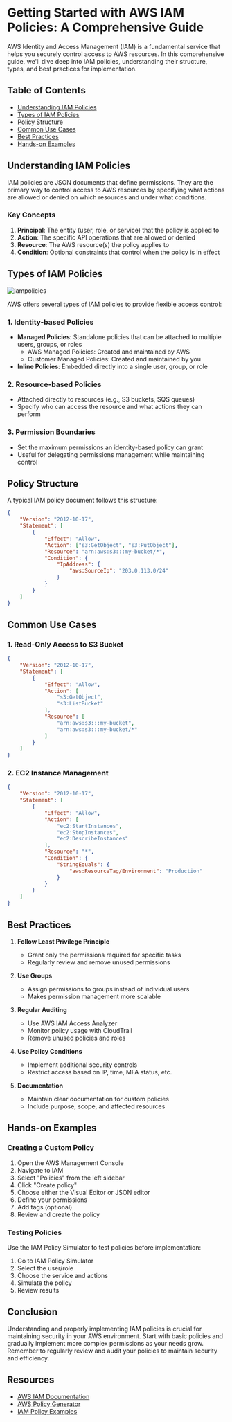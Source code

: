 # Getting Started with AWS IAM Policies: A Comprehensive Guide

AWS Identity and Access Management (IAM) is a fundamental service that helps you securely control access to AWS resources. In this comprehensive guide, we'll dive deep into IAM policies, understanding their structure, types, and best practices for implementation.

## Table of Contents
- [Understanding IAM Policies](#understanding-iam-policies)
- [Types of IAM Policies](#types-of-iam-policies)
- [Policy Structure](#policy-structure)
- [Common Use Cases](#common-use-cases)
- [Best Practices](#best-practices)
- [Hands-on Examples](#hands-on-examples)

## Understanding IAM Policies

IAM policies are JSON documents that define permissions. They are the primary way to control access to AWS resources by specifying what actions are allowed or denied on which resources and under what conditions.

### Key Concepts

1. **Principal**: The entity (user, role, or service) that the policy is applied to
2. **Action**: The specific API operations that are allowed or denied
3. **Resource**: The AWS resource(s) the policy applies to
4. **Condition**: Optional constraints that control when the policy is in effect

## Types of IAM Policies

![iampolicies](https://github.com/user-attachments/assets/85e5ee75-a44e-4e79-bf92-73ec45dd6633)

AWS offers several types of IAM policies to provide flexible access control:

### 1. Identity-based Policies
- **Managed Policies**: Standalone policies that can be attached to multiple users, groups, or roles
  - AWS Managed Policies: Created and maintained by AWS
  - Customer Managed Policies: Created and maintained by you
- **Inline Policies**: Embedded directly into a single user, group, or role

### 2. Resource-based Policies
- Attached directly to resources (e.g., S3 buckets, SQS queues)
- Specify who can access the resource and what actions they can perform

### 3. Permission Boundaries
- Set the maximum permissions an identity-based policy can grant
- Useful for delegating permissions management while maintaining control

## Policy Structure

A typical IAM policy document follows this structure:

```json
{
    "Version": "2012-10-17",
    "Statement": [
        {
            "Effect": "Allow",
            "Action": ["s3:GetObject", "s3:PutObject"],
            "Resource": "arn:aws:s3:::my-bucket/*",
            "Condition": {
                "IpAddress": {
                    "aws:SourceIp": "203.0.113.0/24"
                }
            }
        }
    ]
}
```

## Common Use Cases

### 1. Read-Only Access to S3 Bucket

```json
{
    "Version": "2012-10-17",
    "Statement": [
        {
            "Effect": "Allow",
            "Action": [
                "s3:GetObject",
                "s3:ListBucket"
            ],
            "Resource": [
                "arn:aws:s3:::my-bucket",
                "arn:aws:s3:::my-bucket/*"
            ]
        }
    ]
}
```

### 2. EC2 Instance Management

```json
{
    "Version": "2012-10-17",
    "Statement": [
        {
            "Effect": "Allow",
            "Action": [
                "ec2:StartInstances",
                "ec2:StopInstances",
                "ec2:DescribeInstances"
            ],
            "Resource": "*",
            "Condition": {
                "StringEquals": {
                    "aws:ResourceTag/Environment": "Production"
                }
            }
        }
    ]
}
```

## Best Practices

1. **Follow Least Privilege Principle**
   - Grant only the permissions required for specific tasks
   - Regularly review and remove unused permissions

2. **Use Groups**
   - Assign permissions to groups instead of individual users
   - Makes permission management more scalable

3. **Regular Auditing**
   - Use AWS IAM Access Analyzer
   - Monitor policy usage with CloudTrail
   - Remove unused policies and roles

4. **Use Policy Conditions**
   - Implement additional security controls
   - Restrict access based on IP, time, MFA status, etc.

5. **Documentation**
   - Maintain clear documentation for custom policies
   - Include purpose, scope, and affected resources

## Hands-on Examples

### Creating a Custom Policy

1. Open the AWS Management Console
2. Navigate to IAM
3. Select "Policies" from the left sidebar
4. Click "Create policy"
5. Choose either the Visual Editor or JSON editor
6. Define your permissions
7. Add tags (optional)
8. Review and create the policy

### Testing Policies

Use the IAM Policy Simulator to test policies before implementation:

1. Go to IAM Policy Simulator
2. Select the user/role
3. Choose the service and actions
4. Simulate the policy
5. Review results

## Conclusion

Understanding and properly implementing IAM policies is crucial for maintaining security in your AWS environment. Start with basic policies and gradually implement more complex permissions as your needs grow. Remember to regularly review and audit your policies to maintain security and efficiency.

## Resources

- [AWS IAM Documentation](https://docs.aws.amazon.com/IAM/latest/UserGuide/introduction.html)
- [AWS Policy Generator](https://awspolicygen.s3.amazonaws.com/policygen.html)
- [IAM Policy Examples](https://docs.aws.amazon.com/IAM/latest/UserGuide/access_policies_examples.html)


